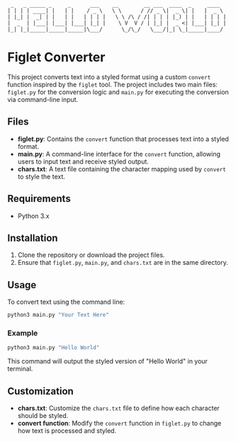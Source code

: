 ```
 _   _ _____ _     _      ___    __        __ ___  ____  _     ____  
| | | | ____| |   | |    / _ \   \ \      / // _ \|  _ \| |   |  _ \ 
| |_| |  _| | |   | |   | | | |   \ \ /\ / /| | | | |_) | |   | | | |
|  _  | |___| |___| |___| |_| |    \ V  V / | |_| |  _ <| |___| |_| |
|_| |_|_____|_____|_____|\___/      \_/\_/   \___/|_| \_|_____|____/ 
```
# Figlet Converter

This project converts text into a styled format using a custom `convert` function inspired by the `figlet` tool. The project includes two main files: `figlet.py` for the conversion logic and `main.py` for executing the conversion via command-line input.

## Files

- **figlet.py**: Contains the `convert` function that processes text into a styled format.
- **main.py**: A command-line interface for the `convert` function, allowing users to input text and receive styled output.
- **chars.txt**: A text file containing the character mapping used by `convert` to style the text.

## Requirements

- Python 3.x

## Installation

1. Clone the repository or download the project files.
2. Ensure that `figlet.py`, `main.py`, and `chars.txt` are in the same directory.

## Usage

To convert text using the command line:

```bash
python3 main.py "Your Text Here"
```

### Example

```bash
python3 main.py "Hello World"
```

This command will output the styled version of "Hello World" in your terminal.

## Customization

- **chars.txt**: Customize the `chars.txt` file to define how each character should be styled.
- **convert function**: Modify the `convert` function in `figlet.py` to change how text is processed and styled.
